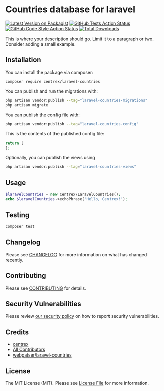 # Countries database for laravel

[![Latest Version on Packagist](https://img.shields.io/packagist/v/centrex/laravel-countries.svg?style=flat-square)](https://packagist.org/packages/centrex/laravel-countries)
[![GitHub Tests Action Status](https://img.shields.io/github/actions/workflow/status/centrex/laravel-countries/run-tests.yml?branch=main&label=tests&style=flat-square)](https://github.com/centrex/laravel-countries/actions?query=workflow%3Arun-tests+branch%3Amain)
[![GitHub Code Style Action Status](https://img.shields.io/github/actions/workflow/status/centrex/laravel-countries/fix-php-code-style-issues.yml?branch=main&label=code%20style&style=flat-square)](https://github.com/centrex/laravel-countries/actions?query=workflow%3A"Fix+PHP+code+style+issues"+branch%3Amain)
[![Total Downloads](https://img.shields.io/packagist/dt/centrex/laravel-countries?style=flat-square)](https://packagist.org/packages/centrex/laravel-countries)

This is where your description should go. Limit it to a paragraph or two. Consider adding a small example.

## Installation

You can install the package via composer:

```bash
composer require centrex/laravel-countries
```

You can publish and run the migrations with:

```bash
php artisan vendor:publish --tag="laravel-countries-migrations"
php artisan migrate
```

You can publish the config file with:

```bash
php artisan vendor:publish --tag="laravel-countries-config"
```

This is the contents of the published config file:

```php
return [
];
```

Optionally, you can publish the views using

```bash
php artisan vendor:publish --tag="laravel-countries-views"
```

## Usage

```php
$laravelCountries = new Centrex\LaravelCountries();
echo $laravelCountries->echoPhrase('Hello, Centrex!');
```

## Testing

```bash
composer test
```

## Changelog

Please see [CHANGELOG](CHANGELOG.md) for more information on what has changed recently.

## Contributing

Please see [CONTRIBUTING](CONTRIBUTING.md) for details.

## Security Vulnerabilities

Please review [our security policy](../../security/policy) on how to report security vulnerabilities.

## Credits

- [centrex](https://github.com/centrex)
- [All Contributors](../../contributors)
- [webpatser/laravel-countries](https://github.com/webpatser/laravel-countries)

## License

The MIT License (MIT). Please see [License File](LICENSE.md) for more information.
